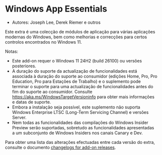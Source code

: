 # Windows App Essentials #

* Autores: Joseph Lee, Derek Riemer e outros

Este extra é uma colecção de módulos de aplicação para várias aplicações
modernas do Windows, bem como melhorias e correcções para certos controlos
encontrados no Windows 11.

Notas:

* Este add-on requer o Windows 11 24H2 (build 26100) ou versões posteriores.
* A duração do suporte da actualização de funcionalidades está associada à
  duração do suporte ao consumidor (edições Home, Pro, Pro Education, Pro
  para Estações de Trabalho) e o suplemento pode terminar o suporte para uma
  actualização de funcionalidades antes do fim do suporte ao
  consumidor. Consulte <https://aka.ms/WindowsTargetVersioninfo> para obter
  mais informações e datas de suporte.
* Embora a instalação seja possível, este suplemento não suporta Windows
  Enterprise LTSC (Long-Term Servicing Channel) e versões Server.
* Nem todas as funcionalidades das compilações do Windows Insider Preview
  serão suportadas, sobretudo as funcionalidades apresentadas a um
  subconjunto de Windows Insiders nos canais Canary e Dev.

Para obter uma lista das alterações efectuadas entre cada versão do extra,
consulte o documento [changelogs for add-on releases][1].

[1]: https://github.com/josephsl/wintenapps/blob/main/changes.md
